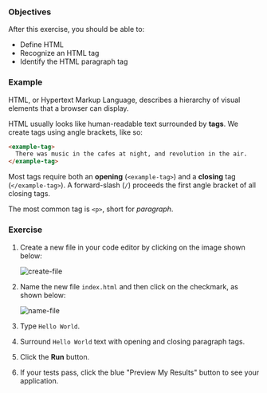 ### Objectives

After this exercise, you should be able to:

- Define HTML
- Recognize an HTML tag
- Identify the HTML paragraph tag

### Example

HTML, or Hypertext Markup Language, describes a hierarchy of visual elements that a browser can display.

HTML usually looks like human-readable text surrounded by **tags**. We create tags using angle brackets, like so:

```html
<example-tag>
  There was music in the cafes at night, and revolution in the air.
</example-tag>
```

Most tags require both an **opening** (`<example-tag>`) and a **closing** tag (`</example-tag>`). A forward-slash (`/`) proceeds the first angle bracket of all closing tags.

The most common tag is `<p>`, short for *paragraph*.

### Exercise

1. Create a new file in your code editor by clicking on the image shown below:

    ![create-file](https://bloc-global-assets.s3.amazonaws.com/workshop/html-css-primer/create_file.png)

2. Name the new file `index.html` and then click on the checkmark, as shown below:

    ![name-file](https://bloc-global-assets.s3.amazonaws.com/workshop/html-css-primer/name_file.png)

3. Type `Hello World`.
4. Surround `Hello World` text with opening and closing paragraph tags.
5. Click the **Run** button.
6. If your tests pass, click the blue "Preview My Results" button to see your application.
